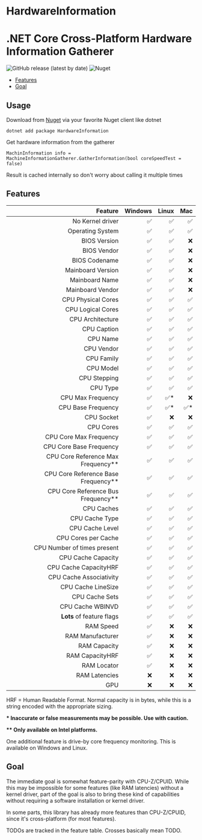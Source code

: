 # HardwareInformation
.NET Core Cross-Platform Hardware Information Gatherer
================

![GitHub release (latest by date)](https://img.shields.io/github/v/release/L3tum/HardwareInformation?style=flat-square)
![Nuget](https://img.shields.io/nuget/v/HardwareInformation?style=flat-square)

  - [Features](#features)
  - [Goal](#goal)
  
## Usage

Download from [Nuget](https://www.nuget.org/packages/HardwareInformation/) via your favorite Nuget client like dotnet

`dotnet add package HardwareInformation`

Get hardware information from the gatherer

`MachinInformation info = MachineInformationGatherer.GatherInformation(bool coreSpeedTest = false)`

Result is cached internally so don't worry about calling it multiple times

## Features

| Feature| Windows | Linux | Mac |
| ----: | ---: |  ----: | ---: |
| No Kernel driver |  :white_check_mark:  | :white_check_mark: | :white_check_mark: |
| Operating System |  :white_check_mark:  | :white_check_mark: | :white_check_mark: |
| BIOS Version |  :white_check_mark: | :white_check_mark: | :x: |
| BIOS Vendor | :white_check_mark: | :white_check_mark: | :x:
| BIOS Codename | :white_check_mark: | :white_check_mark: | :x:
| Mainboard Version | :white_check_mark: | :white_check_mark: | :x:
| Mainboard Name | :white_check_mark: | :white_check_mark: | :x:
| Mainboard Vendor | :white_check_mark: | :white_check_mark: | :x:
| CPU Physical Cores | :white_check_mark: | :white_check_mark: | :white_check_mark:
| CPU Logical Cores | :white_check_mark: | :white_check_mark: | :white_check_mark:
| CPU Architecture | :white_check_mark: | :white_check_mark: | :white_check_mark:
| CPU Caption | :white_check_mark: | :white_check_mark: | :white_check_mark:
| CPU Name | :white_check_mark: | :white_check_mark: | :white_check_mark:
| CPU Vendor | :white_check_mark: | :white_check_mark: | :white_check_mark:
| CPU Family | :white_check_mark: | :white_check_mark: | :white_check_mark:
| CPU Model | :white_check_mark: | :white_check_mark: | :white_check_mark:
| CPU Stepping | :white_check_mark: | :white_check_mark: | :white_check_mark:
| CPU Type | :white_check_mark: | :white_check_mark: | :white_check_mark:
| CPU Max Frequency | :white_check_mark: | :white_check_mark:* | :x:
| CPU Base Frequency | :white_check_mark: | :white_check_mark:* | :white_check_mark:*
| CPU Socket | :white_check_mark: | :x: | :x:
| CPU Cores | :white_check_mark: | :white_check_mark: | :white_check_mark:
| CPU Core Max Frequency | :white_check_mark: | :white_check_mark: | :white_check_mark:
| CPU Core Base Frequency | :white_check_mark: | :white_check_mark: | :white_check_mark:
| CPU Core Reference Max Frequency** | :white_check_mark: | :white_check_mark: | :white_check_mark:
| CPU Core Reference Base Frequency** | :white_check_mark: | :white_check_mark: | :white_check_mark:
| CPU Core Reference Bus Frequency** | :white_check_mark: | :white_check_mark: | :white_check_mark:
| CPU Caches | :white_check_mark: | :white_check_mark: | :white_check_mark:
| CPU Cache Type | :white_check_mark: | :white_check_mark: | :white_check_mark:
| CPU Cache Level | :white_check_mark: | :white_check_mark: | :white_check_mark:
| CPU Cores per Cache | :white_check_mark: | :white_check_mark: | :white_check_mark:
| CPU Number of times present | :white_check_mark: | :white_check_mark: | :white_check_mark:
| CPU Cache Capacity | :white_check_mark: | :white_check_mark: | :white_check_mark:
| CPU Cache CapacityHRF | :white_check_mark: | :white_check_mark: | :white_check_mark:
| CPU Cache Associativity | :white_check_mark: | :white_check_mark: | :white_check_mark:
| CPU Cache LineSize | :white_check_mark: | :white_check_mark: | :white_check_mark:
| CPU Cache Sets | :white_check_mark: | :white_check_mark: | :white_check_mark:
| CPU Cache WBINVD | :white_check_mark: | :white_check_mark: | :white_check_mark:
| **Lots** of feature flags | :white_check_mark: | :white_check_mark: | :white_check_mark:
| RAM Speed | :white_check_mark: | :x: | :x:
| RAM Manufacturer | :white_check_mark: | :x: | :x:
| RAM Capacity | :white_check_mark: | :x: | :x:
| RAM CapacityHRF | :white_check_mark: | :x: | :x:
| RAM Locator | :white_check_mark: | :x: | :x:
| RAM Latencies | :x: | :x: | :x:
| GPU | :x: | :x: | :x:

HRF = Human Readable Format. Normal capacity is in bytes, while this is a string encoded with the appropriate sizing.

**\* Inaccurate or false measurements may be possible. Use with caution.**

**\*\* Only available on Intel platforms.**


One additional feature is drive-by core frequency monitoring. This is available on Windows and Linux.

## Goal

The immediate goal is somewhat feature-parity with CPU-Z/CPUID. 
While this may be impossible for some features (like RAM latencies) without a kernel driver, part of the goal is
also to bring these kind of capabilities without requiring a software installation or kernel driver.

In some parts, this library has already more features than CPU-Z/CPUID, since it's cross-platform (for most features).

TODOs are tracked in the feature table. Crosses basically mean TODO.